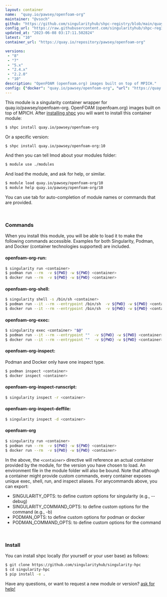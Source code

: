 ```yaml
---
layout: container
name:  "quay.io/pawsey/openfoam-org"
maintainer: "@vsoch"
github: "https://github.com/singularityhub/shpc-registry/blob/main/quay.io/pawsey/openfoam-org/container.yaml"
config_url: "https://raw.githubusercontent.com/singularityhub/shpc-registry/main/quay.io/pawsey/openfoam-org/container.yaml"
updated_at: "2023-06-08 03:17:11.502824"
latest: "10"
container_url: "https://quay.io/repository/pawsey/openfoam-org"

versions:
 - "8"
 - "7"
 - "5.x"
 - "2.4.x"
 - "2.2.0"
 - "10"
description: "OpenFOAM (openfoam.org) images built on top of MPICH."
config: {"docker": "quay.io/pawsey/openfoam-org", "url": "https://quay.io/repository/pawsey/openfoam-org", "maintainer": "@marcodelapierre", "description": "OpenFOAM (openfoam.org) images built on top of MPICH.", "latest": {"10": "sha256:e3fedac5f2da94d6d2be90366671441ba3ff90d3de30146da4d950adcdf0e9c9"}, "tags": {"8": "sha256:13eafb0fa58dafbdaacf8000886bdd3c9c63ee29c35f09a2cc1cdf44c1871226", "7": "sha256:3d427b3dec890193bb671185acefdc91fb126363b5f368d147603002b4708afe", "5.x": "sha256:301765ba65e135ad1954bc8dabfc1a76ad716000ae8142d0c0a61810b3dce922", "2.4.x": "sha256:526ed37410c31789c5da9f3dd5f842835989533181b0c7e7feafd1eaa683ff43", "2.2.0": "sha256:32f0a464f0ea128e6b68b58e90719c24b5acb962dc8b7b8767440f8d70ed9156", "10": "sha256:e3fedac5f2da94d6d2be90366671441ba3ff90d3de30146da4d950adcdf0e9c9"}, "overrides": {"2.2.0": "aliases/2.2.0.yaml", "2.4.x": "aliases/2.4.x.yaml", "5.x": "aliases/5.x.yaml", "7": "aliases/7.yaml", "8": "aliases/8.yaml"}}
---
```


This module is a singularity container wrapper for quay.io/pawsey/openfoam-org.
OpenFOAM (openfoam.org) images built on top of MPICH.
After [installing shpc](#install) you will want to install this container module:


```bash
$ shpc install quay.io/pawsey/openfoam-org
```

Or a specific version:

```bash
$ shpc install quay.io/pawsey/openfoam-org:10
```

And then you can tell lmod about your modules folder:

```bash
$ module use ./modules
```

And load the module, and ask for help, or similar.

```bash
$ module load quay.io/pawsey/openfoam-org/10
$ module help quay.io/pawsey/openfoam-org/10
```

You can use tab for auto-completion of module names or commands that are provided.

<br>

### Commands

When you install this module, you will be able to load it to make the following commands accessible.
Examples for both Singularity, Podman, and Docker (container technologies supported) are included.

#### openfoam-org-run:

```bash
$ singularity run <container>
$ podman run --rm  -v ${PWD} -w ${PWD} <container>
$ docker run --rm  -v ${PWD} -w ${PWD} <container>
```

#### openfoam-org-shell:

```bash
$ singularity shell -s /bin/sh <container>
$ podman run --it --rm --entrypoint /bin/sh  -v ${PWD} -w ${PWD} <container>
$ docker run --it --rm --entrypoint /bin/sh  -v ${PWD} -w ${PWD} <container>
```

#### openfoam-org-exec:

```bash
$ singularity exec <container> "$@"
$ podman run --it --rm --entrypoint ""  -v ${PWD} -w ${PWD} <container> "$@"
$ docker run --it --rm --entrypoint ""  -v ${PWD} -w ${PWD} <container> "$@"
```

#### openfoam-org-inspect:

Podman and Docker only have one inspect type.

```bash
$ podman inspect <container>
$ docker inspect <container>
```

#### openfoam-org-inspect-runscript:

```bash
$ singularity inspect -r <container>
```

#### openfoam-org-inspect-deffile:

```bash
$ singularity inspect -d <container>
```



#### openfoam-org

```bash
$ singularity run <container>
$ podman run --rm  -v ${PWD} -w ${PWD} <container>
$ docker run --rm  -v ${PWD} -w ${PWD} <container>
```


In the above, the `<container>` directive will reference an actual container provided
by the module, for the version you have chosen to load. An environment file in the
module folder will also be bound. Note that although a container
might provide custom commands, every container exposes unique exec, shell, run, and
inspect aliases. For anycommands above, you can export:

 - SINGULARITY_OPTS: to define custom options for singularity (e.g., --debug)
 - SINGULARITY_COMMAND_OPTS: to define custom options for the command (e.g., -b)
 - PODMAN_OPTS: to define custom options for podman or docker
 - PODMAN_COMMAND_OPTS: to define custom options for the command

<br>

### Install

You can install shpc locally (for yourself or your user base) as follows:

```bash
$ git clone https://github.com/singularityhub/singularity-hpc
$ cd singularity-hpc
$ pip install -e .
```

Have any questions, or want to request a new module or version? [ask for help!](https://github.com/singularityhub/singularity-hpc/issues)